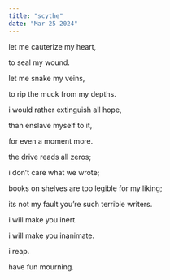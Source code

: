 ```yaml
---
title: "scythe"
date: "Mar 25 2024"
---
```

let me cauterize my heart,

to seal my wound.

let me snake my veins,

to rip the muck from my depths.

i would rather extinguish all hope,

than enslave myself to it,

for even a moment more.

the drive reads all zeros;

i don’t care what we wrote;

books on shelves are too legible for my liking;

its not my fault you’re such terrible writers.

i will make you inert.

i will make you inanimate.

i reap.

have fun mourning.

